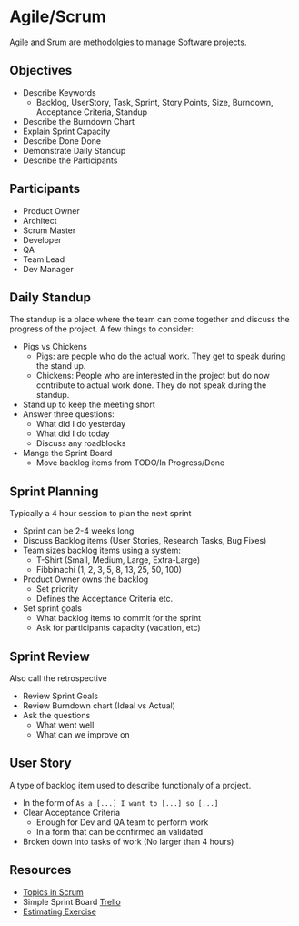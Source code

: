 Agile/Scrum
============
Agile and Srum are methodolgies to manage Software projects. 

Objectives
----------
* Describe Keywords
	* Backlog, UserStory, Task, Sprint, Story Points, Size, Burndown, Acceptance Criteria, Standup
* Describe the Burndown Chart
* Explain Sprint Capacity
* Describe Done Done
* Demonstrate Daily Standup
* Describe the Participants

Participants
----------
* Product Owner
* Architect
* Scrum Master
* Developer
* QA
* Team Lead
* Dev Manager

Daily Standup
----------
The standup is a place where the team can come together and discuss the progress of the project. A few things to consider:
* Pigs vs Chickens
	* Pigs: are people who do the actual work. They get to speak during the stand up.
	* Chickens: People who are interested in the project but do now contribute to actual work done. They do not speak during the standup.
* Stand up to keep the meeting short
* Answer three questions:
	* What did I do yesterday
	* What did I do today
	* Discuss any roadblocks
* Mange the Sprint Board
	* Move backlog items from TODO/In Progress/Done
	
Sprint Planning
----------
Typically a 4 hour session to plan the next sprint
* Sprint can be 2-4 weeks long
* Discuss Backlog items (User Stories, Research Tasks, Bug Fixes)
* Team sizes backlog items using a system:
	* T-Shirt (Small, Medium, Large, Extra-Large)
	* Fibbinachi (1, 2, 3, 5, 8, 13, 25, 50, 100)
* Product Owner owns the backlog
	* Set priority
	* Defines the Acceptance Criteria etc.
* Set sprint goals 
	* What backlog items to commit for the sprint
	* Ask for participants capacity (vacation, etc)


Sprint Review
-------
Also call the retrospective
* Review Sprint Goals
* Review Burndown chart (Ideal vs Actual)
* Ask the questions
	* What went well
	* What can we improve on 

User Story
----------
A type of backlog item used to describe functionaly of a project.
* In the form of `As a [...] I want to [...] so [...]`
* Clear Acceptance Criteria
	* Enough for Dev and QA team to perform work
	* In a form that can be confirmed an validated
* Broken down into tasks of work (No larger than 4 hours)

Resources
-------
* [Topics in Scrum](http://www.mountaingoatsoftware.com/agile/scrum/overview)
* Simple Sprint Board [Trello](https://trello.com/)
* [Estimating Exercise](http://blog.codinghorror.com/how-good-an-estimator-are-you-part-ii/)